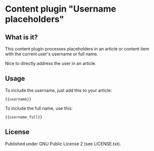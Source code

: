 # Content plugin "Username placeholders"

## What is it?

This content plugin processes placeholders in an article or content item with the current user's username or full name.

Nice to directly address the user in an article.

## Usage

To include the username, just add this to your article:

```plaintext
{{username}}
```

To include the full name, use this:

```plaintext
{{username_full}}
```

## License

Published under GNU Public License 2 (see LICENSE.txt).
